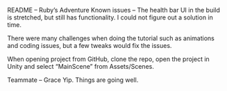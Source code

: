 README – Ruby’s Adventure
Known issues – The health bar UI in the build is stretched, but still has functionality. I could not figure out a solution in time.

There were many challenges when doing the tutorial such as animations and coding issues, but a few tweaks would fix the issues.

When opening project from GitHub, clone the repo, open the project in Unity and select “MainScene” from Assets/Scenes.

Teammate – Grace Yip. Things are going well.

